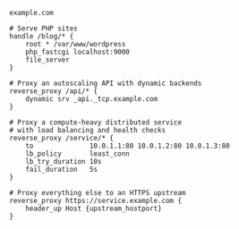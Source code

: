 <script>
document.addEventListener("DOMContentLoaded", (event) => {
	let startElement, endElement;

	startElement = findWithContent('.ex-proxy pre.chroma code span', 'php_fastcgi');
	endElement = findNextText(startElement, '9000');
	wrapRangeWithSpan(startElement, endElement, 'rollover-php rollover-green');

	startElement = findWithContent('.ex-proxy pre.chroma code span.line', 'reverse_proxy /api/* {');
	endElement = findNextText(startElement, '}');
	wrapRangeWithSpan(startElement, endElement, 'rollover-dynamic-backends rollover-purple');

	startElement = findWithContent('.ex-proxy pre.chroma code span.line', 'reverse_proxy /service/* {');
	endElement = findNextText(startElement, '}');
	wrapRangeWithSpan(startElement, endElement, 'rollover-ha rollover-blue');
});
</script>

<div class="ex-proxy">

```caddy
example.com

# Serve PHP sites
handle /blog/* {
	root * /var/www/wordpress
	php_fastcgi localhost:9000
	file_server
}

# Proxy an autoscaling API with dynamic backends
reverse_proxy /api/* {
	dynamic srv _api._tcp.example.com
}

# Proxy a compute-heavy distributed service
# with load balancing and health checks
reverse_proxy /service/* {
	to              10.0.1.1:80 10.0.1.2:80 10.0.1.3:80
	lb_policy       least_conn
	lb_try_duration 10s
	fail_duration   5s
}

# Proxy everything else to an HTTPS upstream
reverse_proxy https://service.example.com {
	header_up Host {upstream_hostport}
}
```

</div>
